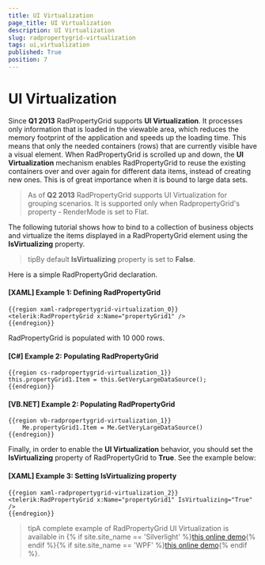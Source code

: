```yaml
---
title: UI Virtualization
page_title: UI Virtualization
description: UI Virtualization
slug: radpropertygrid-virtualization
tags: ui,virtualization
published: True
position: 7
---
```


# UI Virtualization

Since __Q1 2013__ RadPropertyGrid supports __UI Virtualization__. It processes only information that is loaded in the viewable area, which reduces the memory footprint of the application and speeds up the loading time. This means that only the needed containers (rows) that are currently visible have a visual element. When RadPropertyGrid is scrolled up and down, the __UI Virtualization__ mechanism enables RadPropertyGrid to reuse the existing containers over and over again for different data items, instead of creating new ones. This is of great importance when it is bound to large data sets.

> As of __Q2 2013__ RadPropertyGrid supports UI Virtualization for grouping scenarios. It is supported only when RadpropertyGrid's property - RenderMode is set to Flat.

The following tutorial shows how to bind to a collection of business objects and virtualize the items displayed in a RadPropertyGrid element using the __IsVirtualizing__ property.

>tipBy default __IsVirtualizing__ property is set to __False__.

Here is a simple RadPropertyGrid declaration.

#### __[XAML] Example 1: Defining RadPropertyGrid__

	{{region xaml-radpropertygrid-virtualization_0}}
	<telerik:RadPropertyGrid x:Name="propertyGrid1" />
	{{endregion}}

RadPropertyGrid is populated with 10 000 rows.

#### __[C#] Example 2: Populating RadPropertyGrid__

	{{region cs-radpropertygrid-virtualization_1}}
	this.propertyGrid1.Item = this.GetVeryLargeDataSource();
	{{endregion}}

#### __[VB.NET] Example 2: Populating RadPropertyGrid__

	{{region vb-radpropertygrid-virtualization_1}}
	    Me.propertyGrid1.Item = Me.GetVeryLargeDataSource()
	{{endregion}}

Finally, in order to enable the __UI Virtualization__ behavior, you should set the __IsVirtualizing__ property of RadPropertyGrid to __True__. See the example below:
      

#### __[XAML] Example 3: Setting IsVirtualizing property__

	{{region xaml-radpropertygrid-virtualization_2}}
	<telerik:RadPropertyGrid x:Name="propertyGrid1" IsVirtualizing="True" />
	{{endregion}}

>tipA complete example of RadPropertyGrid UI Virtualization is available in {% if site.site_name == 'Silverlight' %}[this online demo](http://demos.telerik.com/silverlight/#PropertyGrid/Virtualization){% endif %}{% if site.site_name == 'WPF' %}[this online demo](http://demos.telerik.com/wpf/#PropertyGrid/Virtualization){% endif %}.